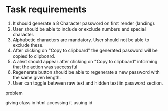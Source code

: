 # Task requirements

1. It should generate a 8 Character password on first render (landing).
2. User should be able to include or exclude numbers and special character.
3. Alphabetic characters are mandatory. User should not be able to exclude these.
4. After clicking on "Copy to clipboard" the generated password will be copied to clipboard.
5. A alert should appear after clicking on "Copy to clipboard" informing that the action was successful
6. Regenerate button should be able to regenerate a new password with the same given length.
7. User can toggle between raw text and hidden text in password section.


problem 

giving class in html accessing it usuing id 

